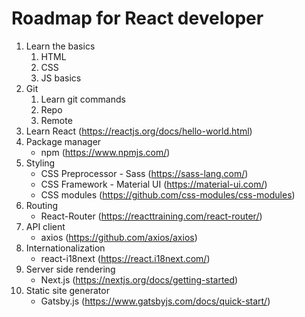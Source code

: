 # Roadmap for React developer

1. Learn the basics
   1. HTML
   2. CSS
   3. JS basics
2. Git
   1. Learn git commands
   2. Repo
   3. Remote
3. Learn React (https://reactjs.org/docs/hello-world.html)
4. Package manager
   - npm (https://www.npmjs.com/)
5. Styling
   - CSS Preprocessor - Sass (https://sass-lang.com/)
   - CSS Framework - Material UI (https://material-ui.com/)
   - CSS modules (https://github.com/css-modules/css-modules)
6. Routing
   - React-Router (https://reacttraining.com/react-router/)
7. API client
   - axios (https://github.com/axios/axios)
8. Internationalization
   - react-i18next (https://react.i18next.com/)
9. Server side rendering
   - Next.js (https://nextjs.org/docs/getting-started)
10. Static site generator
    - Gatsby.js (https://www.gatsbyjs.com/docs/quick-start/)
